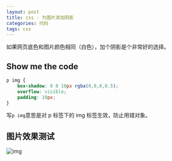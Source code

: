 ```yaml
---
layout: post
title: css - 为图片添加阴影
categories: 代码
tags: css 
---
```

如果网页底色和图片颜色相同（白色），加个阴影是个非常好的选择。
## Show me the code
```css
p img {
	box-shadow: 0 0 10px rgba(0,0,0,0.5);
	overflow: visible;
	padding: 10px;
}
```
写`p img`意思是对 p 标签下的 img 标签生效，防止用错对象。
## 图片效果测试
![img](http://p2l510m4q.bkt.clouddn.com/aubucuo_180118_1707.png)